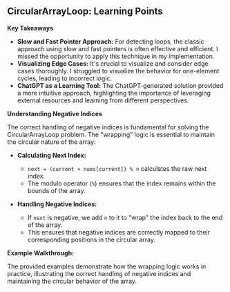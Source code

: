 ## CircularArrayLoop: Learning Points

**Key Takeaways**

* **Slow and Fast Pointer Approach:** For detecting loops, the classic approach using slow and fast pointers is often effective and efficient. I missed the opportunity to apply this technique in my implementation.
* **Visualizing Edge Cases:** It's crucial to visualize and consider edge cases thoroughly. I struggled to visualize the behavior for one-element cycles, leading to incorrect logic.
* **ChatGPT as a Learning Tool:** The ChatGPT-generated solution provided a more intuitive approach, highlighting the importance of leveraging external resources and learning from different perspectives.

**Understanding Negative Indices**

The correct handling of negative indices is fundamental for solving the CircularArrayLoop problem. The "wrapping" logic is essential to maintain the circular nature of the array:

* **Calculating Next Index:**
    - `next = (current + nums[current]) % n` calculates the raw next index.
    - The modulo operator (`%`) ensures that the index remains within the bounds of the array.

* **Handling Negative Indices:**
    - If `next` is negative, we add `n` to it to "wrap" the index back to the end of the array.
    - This ensures that negative indices are correctly mapped to their corresponding positions in the circular array.

**Example Walkthrough:**

The provided examples demonstrate how the wrapping logic works in practice, illustrating the correct handling of negative indices and maintaining the circular behavior of the array.